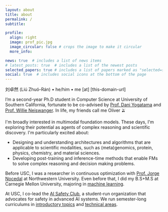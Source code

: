 ```yaml
---
layout: about
title: about
permalink: /
subtitle:

profile:
  align: right
  image: prof_pic.jpg
  image_circular: false # crops the image to make it circular
  more_info:

news: true  # includes a list of news items
# latest_posts: true  # includes a list of the newest posts
selected_papers: true # includes a list of papers marked as "selected={true}"
social: true  # includes social icons at the bottom of the page
---
```


刘卓然 (Liú Zhuó-Rán) • he/him • me [at] [this-domain-url]

I’m a second-year Ph.D student in Computer Science at University of Southern California, fortunate to be co-advised by [Prof. Dani Yogatama](https://dyogatama.github.io/) and [Prof. Willie Neiswanger](https://willieneis.github.io/). In life, my friends call me Oliver 🫒

I'm broadly interested in multimodal foundation models. These days, I'm exploring their potential as agents of complex reasoning and scientific discovery. I'm particularly excited about:
- Designing and understanding architectures and algorithms that are applicable to scientific modalities, such as (meta)genomics, protein, physics, chemistry, and material sciences.
- Developing post-training and inference-time methods that enable FMs to solve complex reasoning and decision making problems.

Before USC, I was a researcher in continuous optimization with [Prof. Jorge Nocedal](https://jnocedal.github.io/) at Northwestern University. Even before that, I did my B.S+M.S at Carnegie Mellon University, majoring in [machine learning](https://www.ml.cmu.edu/academics/machine-learning-masters-curriculum.html).

At USC, I co-lead the [AI Safety Club](https://www.notion.so/aisafetyusc/About-Us-026a440a9c204050b0160121aab8a88a), a student-run organization that advocates for safety in advanced AI systems. We run semester-long curriculums in [introductory topics](https://aisafetyusc.notion.site/Intro-Track-da1b7bbf96db436ba365dbd41f8db686) and [technical areas](https://aisafetyusc.notion.site/Advanced-Track-b331dfaa45a44eae82852ed1b2dc9303).
